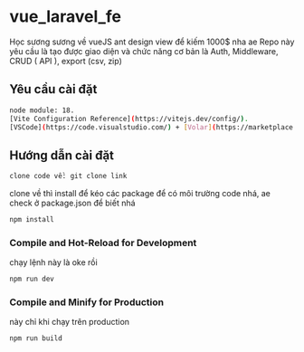# vue_laravel_fe
Học sương sương về vueJS ant design view để kiếm 1000$ nha ae
Repo này yêu cầu là tạo được giao diện và chức năng cơ bản là Auth, Middleware, CRUD ( API ), export (csv, zip)
## Yêu cầu cài đặt
```sh
node module: 18.
[Vite Configuration Reference](https://vitejs.dev/config/).
[VSCode](https://code.visualstudio.com/) + [Volar](https://marketplace.visualstudio.com/items?itemName=Vue.volar) (and disable Vetur) + [TypeScript Vue Plugin (Volar)](https://marketplace.visualstudio.com/items?itemName=Vue.vscode-typescript-vue-plugin).
```

## Hướng dẫn cài đặt
```sh
clone code về: git clone link
```
clone về thì install để kéo các package để có môi trường code nhá, ae check ở package.json để biết nhá
```sh
npm install
```

### Compile and Hot-Reload for Development
chạy lệnh này là oke rồi
```sh
npm run dev
```

### Compile and Minify for Production
này chỉ khi chạy trên production
```sh
npm run build
```
